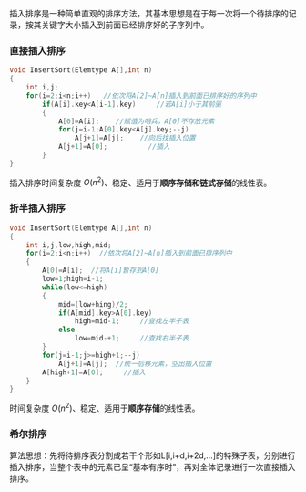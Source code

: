 插入排序是一种简单直观的排序方法，其基本思想是在于每一次将一个待排序的记录，按其关键字大小插入到前面已经排序好的子序列中。

### 直接插入排序
```cpp
void InsertSort(Elemtype A[],int n)
{
    int i,j;
    for(i=2;i<n;i++)   //依次将A[2]~A[n]插入到前面已排序好的序列中
        if(A[i].key<A[i-1].key)     //若A[i]小于其前驱
        {
            A[0]=A[i];    //赋值为哨兵，A[0]不存放元素
            for(j=i-1;A[0].key<A[j].key;--j)
                A[j+1]=A[j];    //向后找插入位置
            A[j+1]=A[0];          //插入
        }
}
```
插入排序时间复杂度  $O(n^2)$、稳定、适用于**顺序存储和链式存储**的线性表。

### 折半插入排序
~~~cpp
void InsertSort(Elemtype A[],int n)
{
    int i,j,low,high,mid;
    for(i=2;i<n;i++)  //依次将A[2]~A[n]插入到前面已排序列中
    {
        A[0]=A[i];  //将A[i]暂存到A[0]
        low=1;high=i-1;
        while(low<=high)
        {
            mid=(low+hing)/2;
            if(A[mid].key>A[0].key)
                high=mid-1;     //查找左半子表
            else
                low=mid-+1;     //查找右半子表
        }
        for(j=i-1;j>=high+1;--j)
            A[j+1]=A[j];  //统一后移元素，空出插入位置
        A[high+1]=A[0];     //插入
    }
}
~~~
时间复杂度 $O(n^2)$、稳定、适用于**顺序存储**的线性表。

### 希尔排序
算法思想：先将待排序表分割成若干个形如L[i,i+d,i+2d,...]的特殊子表，分别进行插入排序，当整个表中的元素已呈“基本有序时”，再对全体记录进行一次直接插入排序。